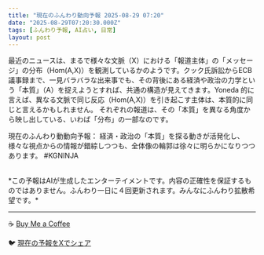 ```yaml
---
title: "現在のふんわり動向予報 2025-08-29 07:20"
date: "2025-08-29T07:20:30.000Z"
tags: [ふんわり予報, AI占い, 日常]
layout: post
---
```


最近のニュースは、まるで様々な文脈（X）における「報道主体」の「メッセージ」の分布（Hom(A,X)）を観測しているかのようです。クック氏訴訟からECB議事録まで、一見バラバラな出来事でも、その背後にある経済や政治の力学という「本質」（A）を捉えようとすれば、共通の構造が見えてきます。Yoneda 的に言えば、異なる文脈で同じ反応（Hom(A,X)）を引き起こす主体は、本質的に同じと言えるかもしれません。  それぞれの報道は、その「本質」を異なる角度から映し出している、いわば「分布」の一部なのです。


現在のふんわり動動向予報：
経済・政治の「本質」を探る動きが活発化し、様々な視点からの情報が錯綜しつつも、全体像の輪郭は徐々に明らかになりつつあります。 #KGNINJA

<br>
*この予報はAIが生成したエンターテイメントです。内容の正確性を保証するものではありません。ふんわり一日に４回更新されます。みんなにふんわり拡散希望です。*

---
☕️ [Buy Me a Coffee](https://www.buymeacoffee.com/kgninja)

🐦 [現在の予報をXでシェア](https://twitter.com/intent/tweet?text=%E7%8F%BE%E5%9C%A8%E3%81%AE%E3%81%B5%E3%82%93%E3%82%8F%E3%82%8A%E4%BA%88%E5%A0%B1%3A%20%E3%80%8C%E6%9C%80%E8%BF%91%E3%81%AE%E3%83%8B%E3%83%A5%E3%83%BC%E3%82%B9%E3%81%AF%E3%80%81%E3%81%BE%E3%82%8B%E3%81%A7%E6%A7%98%E3%80%85%E3%81%AA%E6%96%87%E8%84%88%EF%BC%88X%EF%BC%89%E3%81%AB%E3%81%8A%E3%81%91%E3%82%8B%E3%80%8C%E5%A0%B1%E9%81%93%E4%B8%BB%E4%BD%93%E3%80%8D%E3%81%AE%E3%80%8C%E3%83%A1%E3%83%83%E3%82%BB%E3%83%BC%E3%82%B8%E3%80%8D%E3%81%AE%E5%88%86%E5%B8%83%EF%BC%88Hom(A%2CX)%EF%BC%89%E3%82%92%E8%A6%B3%E6%B8%AC%E3%81%97%E3%81%A6%E3%81%84%E3%82%8B%E3%81%8B%E3%81%AE%E3%82%88%E3%81%86%E3%81%A7%E3%81%99%E3%80%82%E3%80%8D%23KGNINJA%20%E7%B6%9A%E3%81%8D%E3%81%AF%E3%83%96%E3%83%AD%E3%82%B0%E3%81%A7%EF%BC%81%F0%9F%91%87&url=https%3A%2F%2Fkg-ninja.github.io%2FFunwariyoso%2F)
